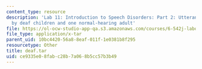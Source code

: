 ```yaml
---
content_type: resource
description: 'Lab 11: Introduction to Speech Disorders: Part 2: Utterances produced
  by deaf children and one normal-hearing adult'
file: https://ol-ocw-studio-app-qa.s3.amazonaws.com/courses/6-542j-laboratory-on-the-physiology-acoustics-and-perception-of-speech-fall-2005/ce9335e08fabc28b7a068b5cc57b3b49_deaf.tar
file_type: application/x-tar
parent_uid: 10bc4420-56a8-8eaf-011f-1e0381b8f295
resourcetype: Other
title: deaf.tar
uid: ce9335e0-8fab-c28b-7a06-8b5cc57b3b49
---
```

